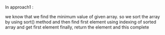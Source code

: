 In approach1 :


we know that we find the minimum value of given array.
so we sort the array by using sort() method and then find first element using indexing of sorted array and get first element 
finally, return the element and this complete
